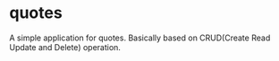 # quotes
 A simple application for quotes. Basically based on CRUD(Create Read Update and Delete) operation.
